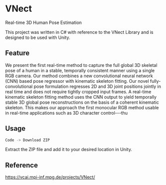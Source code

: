 # VNect
Real-time 3D Human Pose Estimation

This project was written in C# with reference to the VNect Library and is designed to be used with Unity.

## Feature

We present the first real-time method to capture the full global 3D skeletal pose of a human in a stable, temporally consistent manner using a single RGB camera. Our method combines a new convolutional neural network (CNN) based pose regressor with kinematic skeleton fitting. Our novel fully-convolutional pose formulation regresses 2D and 3D joint positions jointly in real time and does not require tightly cropped input frames. A real-time kinematic skeleton fitting method uses the CNN output to yield temporally stable 3D global pose reconstructions on the basis of a coherent kinematic skeleton. This makes our approach the first monocular RGB method usable in real-time applications such as 3D character control---thu

## Usage
```bash
Code -> Download ZIP
```

Extract the ZIP file and add it to your desired location in Unity.

## Reference
https://vcai.mpi-inf.mpg.de/projects/VNect/

